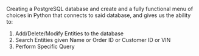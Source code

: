 Creating a PostgreSQL database and create and a fully functional menu of choices in Python that connects to said database, and gives us the ability to:
1) Add/Delete/Modify Entities to the database
2) Search Entities given Name or Order ID or Customer ID or VIN
3) Perform Specific Query
